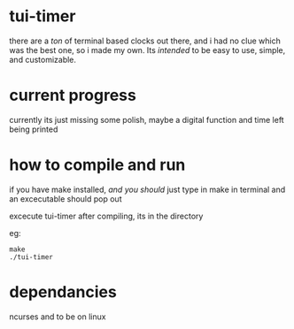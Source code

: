 # tui-timer

there are a *ton* of terminal based clocks out there, and i had no clue which was the best one,
so i made my own. Its *intended* to be easy to use, simple, and customizable.

# current progress

currently its just missing some polish, maybe a digital function and time left being printed

# how to compile and run
if you have make installed, *and you should*
just type in make in terminal and an excecutable should pop out

excecute tui-timer after compiling, its in the directory

eg:
```
make
./tui-timer
```

# dependancies

ncurses and to be on linux
